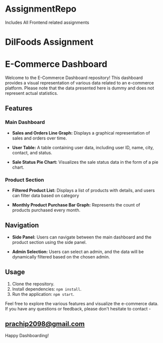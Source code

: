 # AssignmentRepo
Includes All Frontend related assignments
# DilFoods Assignment
# E-Commerce Dashboard

Welcome to the E-Commerce Dashboard repository! This dashboard provides a visual representation of various data related to an e-commerce platform. Please note that the data presented here is dummy and does not represent actual statistics.

## Features

### Main Dashboard

- **Sales and Orders Line Graph:** Displays a graphical representation of sales and orders over time.
  
- **User Table:** A table containing user data, including user ID, name, city, contact, and status.
  
- **Sale Status Pie Chart:** Visualizes the sale status data in the form of a pie chart.

### Product Section

- **Filtered Product List:** Displays a list of products with details, and users can filter data based on category

- **Monthly Product Purchase Bar Graph:** Represents the count of products purchased every month.

## Navigation

- **Side Panel:** Users can navigate between the main dashboard and the product section using the side panel.

- **Admin Selection:** Users can select an admin, and the data will be dynamically filtered based on the chosen admin.

## Usage

1. Clone the repository.
2. Install dependencies: `npm install`.
3. Run the application: `npm start`.

Feel free to explore the various features and visualize the e-commerce data. If you have any questions or feedback, please don't hesitate to contact - 
## prachip2098@gmail.com

Happy Dashboarding!



